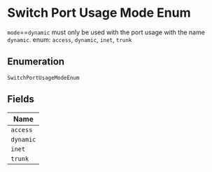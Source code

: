 
# Switch Port Usage Mode Enum

`mode`==`dynamic` must only be used with the port usage with the name `dynamic`. enum: `access`, `dynamic`, `inet`, `trunk`

## Enumeration

`SwitchPortUsageModeEnum`

## Fields

| Name |
|  --- |
| `access` |
| `dynamic` |
| `inet` |
| `trunk` |

